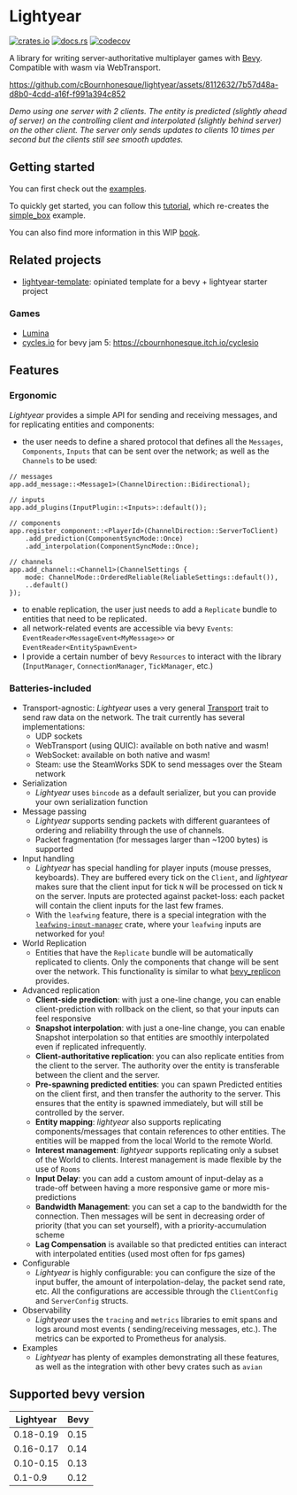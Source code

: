 # Lightyear

[![crates.io](https://img.shields.io/crates/v/lightyear)](https://crates.io/crates/lightyear)
[![docs.rs](https://docs.rs/lightyear/badge.svg)](https://docs.rs/lightyear)
[![codecov](https://codecov.io/gh/cBournhonesque/lightyear/branch/main/graph/badge.svg?token=N1G28NQB1L)](https://codecov.io/gh/cBournhonesque/lightyear)

A library for writing server-authoritative multiplayer games with [Bevy](https://bevyengine.org/). Compatible with wasm
via WebTransport.

https://github.com/cBournhonesque/lightyear/assets/8112632/7b57d48a-d8b0-4cdd-a16f-f991a394c852

*Demo using one server with 2 clients. The entity is predicted (slightly ahead of server) on the controlling client and
interpolated (slightly behind server) on the other client.
The server only sends updates to clients 10 times per second but the clients still see smooth updates.*

## Getting started

You can first check out the [examples](https://github.com/cBournhonesque/lightyear/tree/main/examples).

To quickly get started, you can follow
this [tutorial](https://cbournhonesque.github.io/lightyear/book/tutorial/title.html), which re-creates
the [simple_box](https://github.com/cBournhonesque/lightyear/tree/main/examples/simple_box) example.

You can also find more information in this WIP [book](https://cbournhonesque.github.io/lightyear/book/).

## Related projects

- [lightyear-template](https://github.com/Piefayth/lightyear-template/tree/main): opiniated template for a bevy + lightyear starter project

### Games
- [Lumina](https://github.com/nixon-voxell/lumina)
- [cycles.io](https://github.com/cBournhonesque/jam5) for bevy jam 5: https://cbournhonesque.itch.io/cyclesio

## Features

### Ergonomic

*Lightyear* provides a simple API for sending and receiving messages, and for replicating entities and components:

- the user needs to define a shared protocol that defines all the `Messages`, `Components`, `Inputs` that can be sent over
  the network; as well as the `Channels` to be used:
```rust,ignore
// messages
app.add_message::<Message1>(ChannelDirection::Bidirectional);

// inputs
app.add_plugins(InputPlugin::<Inputs>::default());

// components
app.register_component::<PlayerId>(ChannelDirection::ServerToClient)
    .add_prediction(ComponentSyncMode::Once)
    .add_interpolation(ComponentSyncMode::Once);
    
// channels
app.add_channel::<Channel1>(ChannelSettings {
    mode: ChannelMode::OrderedReliable(ReliableSettings::default()),
    ..default()
});
```
- to enable replication, the user just needs to add a `Replicate` bundle to entities that need to be replicated.
- all network-related events are accessible via bevy `Events`: `EventReader<MessageEvent<MyMessage>>` or `EventReader<EntitySpawnEvent>`
- I provide a certain number of bevy `Resources` to interact with the library (`InputManager`, `ConnectionManager`, `TickManager`,
  etc.)


### Batteries-included

- Transport-agnostic: *Lightyear* uses a very
  general [Transport](https://github.com/cBournhonesque/lightyear/blob/main/lightyear/src/transport/mod.rs) trait to
  send raw data on the network.
  The trait currently has several implementations:
    - UDP sockets
    - WebTransport (using QUIC): available on both native and wasm!
    - WebSocket: available on both native and wasm!
    - Steam: use the SteamWorks SDK to send messages over the Steam network
- Serialization
    - *Lightyear* uses `bincode` as a default serializer, but you can provide your own serialization function
- Message passing
    - *Lightyear* supports sending packets with different guarantees of ordering and reliability through the use of
      channels.
    - Packet fragmentation (for messages larger than ~1200 bytes) is supported
- Input handling
    - *Lightyear* has special handling for player inputs (mouse presses, keyboards).
      They are buffered every tick on the `Client`, and *lightyear* makes sure that the client input for tick `N` will
      be processed on tick `N` on the server.
      Inputs are protected against packet-loss: each packet will contain the client inputs for the last few frames.
    - With the `leafwing` feature, there is a special integration with
      the [`leafwing-input-manager`](https://github.com/Leafwing-Studios/leafwing-input-manager) crate, where
      your `leafwing` inputs are networked for you!
- World Replication
    - Entities that have the `Replicate` bundle will be automatically replicated to clients. Only the components that
      change will be sent over the network. This functionality is similar to what [bevy_replicon](https://github.com/lifescapegame/bevy_replicon) provides.
- Advanced replication
    - **Client-side prediction**: with just a one-line change, you can enable client-prediction with rollback on the
      client, so that your inputs can feel responsive
    - **Snapshot interpolation**: with just a one-line change, you can enable Snapshot interpolation so that entities
      are smoothly interpolated even if replicated infrequently.
    - **Client-authoritative replication**: you can also replicate entities from the client to the server. The authority over the entity is transferable between the client and the server.
    - **Pre-spawning predicted entities**: you can spawn Predicted entities on the client first, and then transfer the
      authority to the server. This ensures that the entity is spawned immediately, but will still be controlled by the server.
    - **Entity mapping**: *lightyear* also supports replicating components/messages that contain references to other
      entities. The entities will be mapped from the local World to the remote World.
    - **Interest management**: *lightyear* supports replicating only a subset of the World to clients. Interest
      management is made flexible by the use of `Rooms`
    - **Input Delay**: you can add a custom amount of input-delay as a trade-off between having a more responsive game
      or more mis-predictions
    - **Bandwidth Management**: you can set a cap to the bandwidth for the connection. Then messages will be sent in
      decreasing order of priority (that you can set yourself), with a priority-accumulation scheme
    - **Lag Compensation** is available so that predicted entities can interact with interpolated entities (used most often for fps games)
- Configurable
    - *Lightyear* is highly configurable: you can configure the size of the input buffer, the amount of
      interpolation-delay, the packet send rate, etc.
      All the configurations are accessible through the `ClientConfig` and `ServerConfig` structs.
- Observability
    - *Lightyear* uses the `tracing` and `metrics` libraries to emit spans and logs around most events (
      sending/receiving messages, etc.). The metrics can be exported to Prometheus for analysis.
- Examples
    - *Lightyear* has plenty of examples demonstrating all these features, as well as the integration with other bevy
      crates such as `avian`


## Supported bevy version

| Lightyear | Bevy |
|-----------|------|
| 0.18-0.19 | 0.15 |
| 0.16-0.17 | 0.14 |
| 0.10-0.15 | 0.13 |
| 0.1-0.9   | 0.12 |
